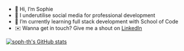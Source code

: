 - 👋 Hi, I’m Sophie
- 👾 I underutilise social media for professional development
- 🌱 I’m currently learning full stack development with School of Code
- ✉️ Wanna get in touch? Give me a shout on [LinkedIn](https://www.linkedin.com/in/sophie-th/)

[![soph-th's GitHub stats](https://github-readme-stats.vercel.app/api?username=soph-th)](https://github.com/soph-th/github-readme-stats)

<!---
soph-th/soph-th is a ✨ special ✨ repository because its `README.md` (this file) appears on your GitHub profile.
You can click the Preview link to take a look at your changes.
--->
